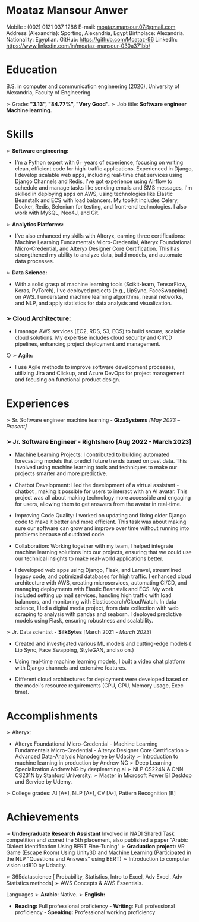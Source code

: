 # Moataz Mansour Anwer

Mobile : (002) 0121 037 1286 E-mail: moataz.mansour.07@gmail.com Address (Alexandria): Sporting, Alexandria, Egypt Birthplace: Alexandria. Nationality: Egyptian. GitHub: https://github.com/Moataz-96 LinkedIn: https://www.linkedin.com/in/moataz-mansour-030a371bb/ 

# Education

B.S. in computer and communication engineering (2020), 
University of Alexandria, Faculty of Engineering.

➢ Grade: **"3.13", "84.77%", "Very Good".** ➢ Job title: **Software engineer Machine learning.**

# Skills

➢ **Software engineering:**
- I'm a Python expert with 6+ years of experience, focusing on writing clean, efficient code for high-traffic applications. Experienced in Django, I develop scalable web apps, including real-time chat services using Django Channels and Redis, I've got experience using Airflow to schedule and manage tasks like sending emails and SMS messages, I'm skilled in deploying apps on AWS, using technologies like Elastic Beanstalk and ECS with load balancers. My toolkit includes Celery, Docker, Redis, Selenium for testing, and front-end technologies. I also work with MySQL, Neo4J, and Git.

➢ **Analytics Platforms:**
- I've also enhanced my skills with Alteryx, earning three certifications: Machine Learning Fundamentals Micro-Credential, Alteryx Foundational Micro-Credential, and Alteryx Designer Core Certification. This has strengthened my ability to analyze data, build models, and automate data processes.

➢ **Data Science:**
- With a solid grasp of machine learning tools (Scikit-learn, TensorFlow, Keras, PyTorch), I've deployed projects (e.g., LipSync, FaceSwapping) on AWS. I understand machine learning algorithms, neural networks, and NLP, and apply statistics for data analysis and visualization.

### ➢ Cloud Architecture:

- I manage AWS services (EC2, RDS, S3, ECS) to build secure, scalable cloud solutions. My expertise includes cloud security and CI/CD pipelines, enhancing project deployment and management.

○
➢ **Agile:**
- I use Agile methods to improve software development processes, utilizing Jira and Clickup, and Azure DevOps for project management and focusing on functional product design.

# Experiences

➢ Sr. Software engineer machine learning - **GizaSystems** *[May 2023 –Present]* 

### ➢ Jr. Software Engineer - Rightshero [Aug 2022 - March 2023]

- Machine Learning Projects: I contributed to building automated forecasting models that predict future trends based on past data. This involved using machine learning tools and techniques to make our projects smarter and more predictive. 

- Chatbot Development: I led the development of a virtual assistant - chatbot , 
making it possible for users to interact with an AI avatar. This project was all about making technology more accessible and engaging for users, allowing them to get answers from the avatar in real-time. 

- Improving Code Quality: I worked on updating and fixing older Django code to make it better and more efficient. This task was about making sure our software can grow and improve over time without running into problems because of outdated code. 

- Collaboration: Working together with my team, I helped integrate machine learning solutions into our projects, ensuring that we could use our technical insights to make real-world applications better.

- I developed web apps using Django, Flask, and Laravel, streamlined legacy code, and optimized databases for high traffic. I enhanced cloud architecture with AWS, creating microservices, automating CI/CD, and managing deployments with Elastic Beanstalk and ECS. My work included setting up mail services, handling high traffic with load balancers, and monitoring with Elasticsearch/CloudWatch. In data science, I led a digital media project, from data collection with web scraping to analysis with pandas and seaborn. I deployed predictive models using Flask, ensuring robustness and scalability. 

➢ Jr. Data scientist - **SilkBytes** [March 2021 - *March 2023]* 
- Created and investigated various ML models and cutting-edge models ( Lip Sync, Face Swapping, StyleGAN, and so on.) 
- Using real-time machine learning models, I built a video chat platform with Django channels and extensive features. 

- Different cloud architectures for deployment were developed based on the model's resource requirements (CPU, GPU, Memory usage, Exec time). 

# Accomplishments

➢ Alteryx:
- Alteryx Foundational Micro-Credential - Machine Learning Fundamentals Micro-Credential - Alteryx Designer Core Certification
➢ Advanced Data-Analysis Nanodegree by Udacity ➢ Introduction to machine learning in production by Andrew NG
➢ Deep Learning Specialization Andrew NG by deeplearning.ai
➢ NLP CS224N & CNN CS231N by Stanford University. ➢ Master in Microsoft Power BI Desktop and Service by Udemy.

➢ College grades: AI [A+], NLP [A+], CV [A-], Pattern Recognition [B]

# Achievements

➢ **Undergraduate Research Assistant**
Involved in NADI Shared Task competition and scored the 5th placement, also published a paper "Arabic Dialect Identification Using BERT Fine-Tuning"
➢ **Graduation project:**
VR Game (Escape Room) Using Unity3D and Machine Learning (Participated in the NLP 
"Questions and Answers" using BERT) 
➢ Introduction to computer vision ud810 by Udacity.

➢ 365datascience [ Probability, Statistics, Intro to Excel, Adv Excel, Adv Statistics methods] ➢ AWS Concepts & AWS Essentials.

Languages 
➢ **Arabic**: Native. ➢ **English:**
- **Reading:** Full professional proficiency - **Writing**: Full professional proficiency - **Speaking:** Professional working proficiency